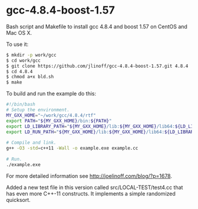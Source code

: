 # gcc-4.8.4-boost-1.57
Bash script and Makefile to install gcc 4.8.4 and boost 1.57 on CentOS and Mac OS X.

To use it:
```bash
$ mkdir -p work/gcc
$ cd work/gcc
$ git clone https://github.com/jlinoff/gcc-4.8.4-boost-1.57.git 4.8.4
$ cd 4.8.4
$ chmod a+x bld.sh
$ make
```
To build and run the example do this:
```bash
#!/bin/bash
# Setup the environment.
MY_GXX_HOME="~/work/gcc/4.8.4/rtf"
export PATH="${MY_GXX_HOME}/bin:${PATH}"
export LD_LIBRARY_PATH="${MY_GXX_HOME}/lib:${MY_GXX_HOME}/lib64:${LD_LIBRARY_PATH}"
export LD_RUN_PATH="${MY_GXX_HOME}/lib:${MY_GXX_HOME}/lib64:${LD_LIBRARY_PATH}"
 
# Compile and link.
g++ -O3 -std=c++11 -Wall -o example.exe example.cc
 
# Run.
./example.exe
```
For more detailed information see http://joelinoff.com/blog/?p=1678.

Added a new test file in this version called src/LOCAL-TEST/test4.cc that has even more C++-11 constructs. It implements a simple randomized quicksort.
